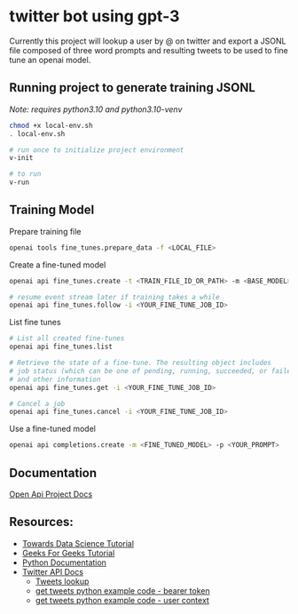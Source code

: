 # twitter bot using gpt-3
Currently this project will lookup a user by @ on twitter and export a JSONL file composed of three word prompts and resulting tweets to be used to fine tune an openai model.

## Running project to generate training JSONL
*Note: requires python3.10 and python3.10-venv*
```bash
chmod +x local-env.sh
. local-env.sh

# run once to initialize project environment
v-init

# to run
v-run
```

## Training Model
Prepare training file
```bash
openai tools fine_tunes.prepare_data -f <LOCAL_FILE>
```

Create a fine-tuned model
```bash
openai api fine_tunes.create -t <TRAIN_FILE_ID_OR_PATH> -m <BASE_MODEL>

# resume event stream later if training takes a while
openai api fine_tunes.follow -i <YOUR_FINE_TUNE_JOB_ID>
```

List fine tunes
```bash
# List all created fine-tunes
openai api fine_tunes.list

# Retrieve the state of a fine-tune. The resulting object includes
# job status (which can be one of pending, running, succeeded, or failed)
# and other information
openai api fine_tunes.get -i <YOUR_FINE_TUNE_JOB_ID>

# Cancel a job
openai api fine_tunes.cancel -i <YOUR_FINE_TUNE_JOB_ID>
```

Use a fine-tuned model
```bash
openai api completions.create -m <FINE_TUNED_MODEL> -p <YOUR_PROMPT>
```

## Documentation
[Open Api Project Docs](openai.md)

## Resources:
- [Towards Data Science Tutorial](https://towardsdatascience.com/step-by-step-twitter-sentiment-analysis-in-python-d6f650ade58d)
- [Geeks For Geeks Tutorial](https://www.geeksforgeeks.org/twitter-sentiment-analysis-using-python/)
- [Python Documentation](https://docs.python.org/3/)
- [Twitter API Docs](https://developer.twitter.com/en/docs)
  - [Tweets lookup](https://developer.twitter.com/en/docs/twitter-api/tweets/lookup/introduction)
  - [get tweets python example code - bearer token](https://github.com/twitterdev/Twitter-API-v2-sample-code/blob/main/Tweet-Lookup/get_tweets_with_bearer_token.py)
  - [ get tweets python example code - user context](https://github.com/twitterdev/Twitter-API-v2-sample-code/blob/main/Tweet-Lookup/get_tweets_with_user_context.py)